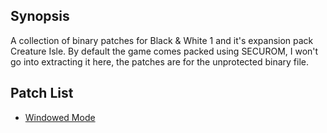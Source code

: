 ## Synopsis

A collection of binary patches for Black & White 1 and it's expansion pack Creature Isle.
By default the game comes packed using SECUROM, I won't go into extracting it here, the
patches are for the unprotected binary file.

## Patch List

* [Windowed Mode](patches/windowed_mode.md)